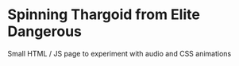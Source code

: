 # Spinning Thargoid from Elite Dangerous
Small HTML / JS page to experiment with audio and CSS animations
